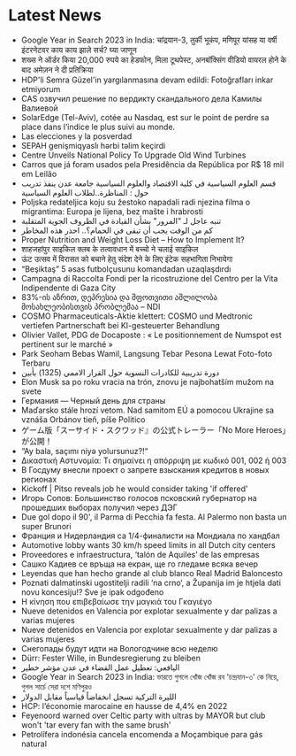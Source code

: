 # Latest News
-  Google Year in Search 2023 in India: चांद्रयान-3, तुर्की भूकंप, मणिपूर यांसह या वर्षी इंटरनेटवर काय काय झाले सर्च? घ्या जाणून
-  शख्स ने ऑर्डर किया 20,000 रुपये का हेडफोन, मिला टूथपेस्ट, अनबॉक्सिंग वीडियो वायरल होने के बाद अमेज़न ने दी प्रतिक्रिया
-  HDP'li Semra Güzel'in yargılanmasına devam edildi: Fotoğrafları inkar etmiyorum
-  CAS озвучил решение по вердикту скандального дела Камилы Валиевой
-  SolarEdge (Tel-Aviv), cotée au Nasdaq, est sur le point de perdre sa place dans l’indice le plus suivi au monde.
-  Las elecciones y la posverdad
-  SEPAH genişmiqyaslı hərbi təlim keçirdi
-  Centre Unveils National Policy To Upgrade Old Wind Turbines
-  Carros que já foram usados pela Presidência da República por R$ 18 mil em Leilão
-  قسم العلوم السياسية في كلية الاقتصاد والعلوم السياسية جامعة عدن ينفذ تدريب حول : المناظرة..لطلاب العلوم السياسية
-  Poljska redateljica koju su žestoko napadali radi njezina filma o migrantima: Europa je lijena, bez mašte i hrabrosti
-  تنبه عاجل لـ "المرور" بشأن القيادة في الظروف الجوية المتقلبة
-  كم من الوقت يجب أن تبقى في الحمام؟.. احذر هذه المخاطر
-  Proper Nutrition and Weight Loss Diet – How to Implement It?
-  शाहजहांपुर साइकिल क्लब के तत्वावधान में बच्चो ने चलाई साइकिल
-  ऊंट उत्सव में विरासत को बचाने हेतु संदेश देने के लिए इंटेक सहभागिता निभायेगा
-  “Beşiktaş” 5 əsas futbolçusunu komandadan uzaqlaşdırdı
-  Campagna di Raccolta Fondi per la ricostruzione del Centro per la Vita Indipendente di Gaza City
-  83%-ის აზრით, დეპრესია და შფოთვითი აშლილობა მოსახლეობისთვის პრობლემაა – NDI
-  COSMO Pharmaceuticals-Aktie klettert: COSMO und Medtronic vertiefen Partnerschaft bei KI-gesteuerter Behandlung
-  Olivier Vallet, PDG de Docaposte : « Le positionnement de Numspot est pertinent sur le marché »
-  Park Seoham Bebas Wamil, Langsung Tebar Pesona Lewat Foto-foto Terbaru
-  دورة تدريبية للكادرات النسوية حول القرار الاممي (1325) بأبين
-  Elon Musk sa po roku vracia na trón, znovu je najbohatším mužom na svete
-  Германия — Черный день для страны
-  Maďarsko stále hrozí vetom. Nad samitom EÚ a pomocou Ukrajine sa vznáša Orbánov tieň, píše Politico
-  ゲーム版「スーサイド・スクワッド』の公式トレーラー「No More Heroes」が公開！
-  “Ay bala, saçımı niyə yolursunuz?!“
-  Δικαστική Αστυνομία: Τι σημαίνει η απόρριψη με κωδικό 001, 002 ή 003
-  В Госдуму внесли проект о запрете взыскания кредитов в новых регионах
-  Kickoff | Pitso reveals job he would consider taking 'if offered'
-  Игорь Сопов: Большинство голосов псковский губернатор на прошедших выборах получил через ДЭГ
-  Due gol dopo il 90', il Parma di Pecchia fa festa. Al Palermo non basta un super Brunori
-  Франция и Нидерландия са 1/4-финалисти на Мондиала по хандбал
-  Automotive lobby wants 30 km/h speed limits in all Dutch city centers
-  Proveedores e infraestructura, ‘talón de Aquiles’ de las empresas
-  Сашко Кадиев се връща на екран, ще го гледаме всяка вечер
-  Leyendas que han hecho grande al club blanco Real Madrid Baloncesto
-  Poznati dalmatinski ugostitelji radili ‘na crno‘, a Županija im je htjela dati novu koncesiju!? Sve je ipak odgođeno
-  Η κίνηση που επιβεβαίωσε την μαγκιά του Γκαγιέγο
-  Nueve detenidos en Valencia por explotar sexualmente y dar palizas a varias mujeres
-  Nueve detenidos en Valencia por explotar sexualmente y dar palizas a varias mujeres
-  Снегопады будут идти на Вологодчине всю неделю
-  Dürr: Fester Wille, in Bundesregierung zu bleiben
-  اليافعي: تعطيل عمل القضاء في عدن مؤشر خطير
-  Google Year in Search 2023 in India: ভারতে গুগলে খোঁজ খোঁজ রব 'চন্দ্রযান-৩' কে নিয়ে, গুগল সার্চে সেরা দশে মণিপুরও
-  الليرة التركية تسجل انخفاضاً قياسياً مقابل الدولار
-  HCP: l’économie marocaine en hausse de 4,4% en 2022
-  Feyenoord warned over Celtic party with ultras by MAYOR but club won't 'tar every fan with the same brush'
-  Petrolífera indonésia cancela encomenda a Moçambique para gás natural
